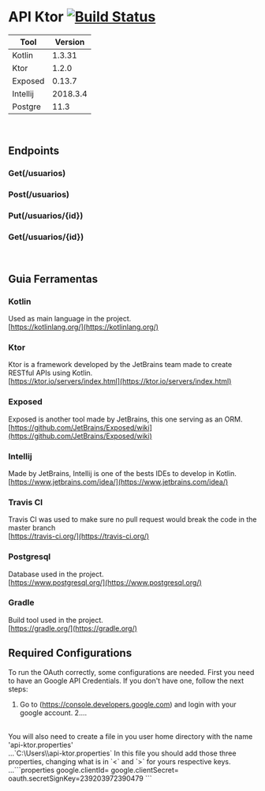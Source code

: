 # API Ktor [![Build Status](https://travis-ci.org/bvigentas/API-Ktor.svg?branch=master)](https://travis-ci.org/bvigentas/API-Ktor)

| Tool                                             | Version             | 
|--------------------------------------------------|---------------------|
| Kotlin                                           | 1.3.31              | 
| Ktor                                             | 1.2.0               |
| Exposed                                          | 0.13.7              |
| Intellij                                         | 2018.3.4            |
| Postgre                                          | 11.3                |
<br />

## Endpoints

### Get(/usuarios)

### Post(/usuarios)

### Put(/usuarios/{id})

### Get(/usuarios/{id})
<br />

## Guia Ferramentas

### Kotlin
Used as main language in the project.<br />
[https://kotlinlang.org/](https://kotlinlang.org/)

### Ktor
Ktor is a framework developed by the JetBrains team made to create RESTful APIs using Kotlin.<br />
[https://ktor.io/servers/index.html](https://ktor.io/servers/index.html)

### Exposed
Exposed is another tool made by JetBrains, this one serving as an ORM. <br />
[https://github.com/JetBrains/Exposed/wiki](https://github.com/JetBrains/Exposed/wiki)

### Intellij
Made by JetBrains, Intellij is one of the bests IDEs to develop in Kotlin.<br />
[https://www.jetbrains.com/idea/](https://www.jetbrains.com/idea/)

### Travis CI
Travis CI was used to make sure no pull request would break the code in the master branch<br />
[https://travis-ci.org/](https://travis-ci.org/)

### Postgresql
Database used in the project.<br />
[https://www.postgresql.org/](https://www.postgresql.org/)

### Gradle
Build tool used in the project.<br />
[https://gradle.org/](https://gradle.org/)
<br />

## Required Configurations
To run the OAuth correctly, some configurations are needed.
First you need to have an Google API Credentials. If you don't have one, follow the next steps:
1. Go to (https://console.developers.google.com) and login with your google account.
2....

<br />
You will also need to create a file in you user home directory with the name 'api-ktor.properties'<br />
 ...`C:\Users\<User_Name>\api-ktor.properties`
 In this file you should add those three properties, changing what is in `<` and `>` for yours respective keys.<br />
 ...```properties
google.clientId=<YOUR_clientId_FROM_GOOGLE_CREDENTIALS>
google.clientSecret=<YOUR_clientSecret_FROM_GOOGLE_CREDENTIALS>
oauth.secretSignKey=239203972390479
```
 
